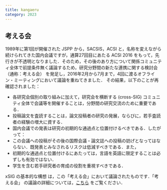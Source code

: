 ```yaml
---
title: kangaeru
category: 2023
---
```


## 考える会

1989年に第1回が開催された JSPP から，SACSIS，ACSI と，名称を変えながら続けられてきた国内会議ですが，通算27回目にあたる ACSI 2016 をもって，先行きが不透明となりました．そのため，その後のあり方について関係コミュニティ全体で前提条件無く議論するため，研究分野間の新たな連携に関する検討会（通称：考える会） を発足し，2016年2月から7月まで，4回に渡るオフライン・ミーティングにおいて議論を重ねてきました． その結果，以下のことが再確認されました：

- 各研究会個別の取り組みに加えて，研究会を横断する (cross-SIG) コミュニティ全体で会議等を開催することは，分野間の研究交流のために重要である．
- 投稿論文を査読することは，論文投稿者の研究の発展，ならびに，若手査読者の経験の増大に資する．
- 国内会議での発表は研究の初期的な通過点と位置付けるべきである．したがって：
- この会議への投稿がその後の国際会議・論文誌への投稿の妨げとなってはならない．既発表とみなされるリスクは低減すべきである．また，
- 初期的な通過点と位置付けるにあたっては，言語を英語に限定することは必ずしも有効ではない．
- 学生を含む若手研究者の育成の役割を重視すべきである．

xSIG の基本的な構想 は，この「考える会」において議論されたものです．「考える会」
の議論の詳細については，[こちら](http://kangaeru.github.io/kangaeru/) をご覧ください．
